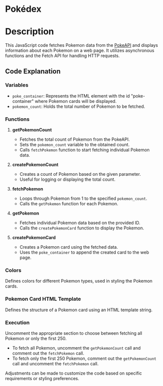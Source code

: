# Pokédex

# Description

This JavaScript code fetches Pokemon data from the [PokeAPI](https://pokeapi.co/) and displays information about each Pokemon on a web page. It utilizes asynchronous functions and the Fetch API for handling HTTP requests.

## Code Explanation

### Variables

- `poke_container`: Represents the HTML element with the id "poke-container" where Pokemon cards will be displayed.
- `pokemon_count`: Holds the total number of Pokemon to be fetched.

### Functions

1. **getPokemonCount**

   - Fetches the total count of Pokemon from the PokeAPI.
   - Sets the `pokemon_count` variable to the obtained count.
   - Calls `fetchPokemon` function to start fetching individual Pokemon data.

2. **createPokemonCount**

   - Creates a count of Pokemon based on the given parameter.
   - Useful for logging or displaying the total count.

3. **fetchPokemon**

   - Loops through Pokemon from 1 to the specified `pokemon_count`.
   - Calls the `getPokemon` function for each Pokemon.

4. **getPokemon**

   - Fetches individual Pokemon data based on the provided ID.
   - Calls the `createPokemonCard` function to display the Pokemon.

5. **createPokemonCard**
   - Creates a Pokemon card using the fetched data.
   - Uses the `poke_container` to append the created card to the web page.

### Colors

Defines colors for different Pokemon types, used in styling the Pokemon cards.

### Pokemon Card HTML Template

Defines the structure of a Pokemon card using an HTML template string.

### Execution

Uncomment the appropriate section to choose between fetching all Pokemon or only the first 250.

- To fetch all Pokemon, uncomment the `getPokemonCount` call and comment out the `fetchPokemon` call.
- To fetch only the first 250 Pokemon, comment out the `getPokemonCount` call and uncomment the `fetchPokemon` call.

Adjustments can be made to customize the code based on specific requirements or styling preferences.

```

```
